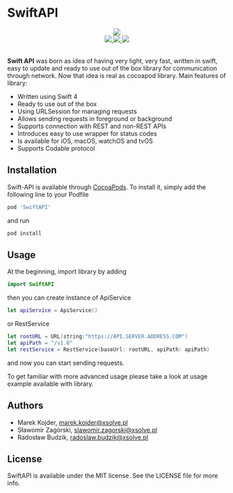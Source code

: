 # SwiftAPI

<div align = "center">
  <a href="http://cocoapods.org/pods/SwiftAPI">
    <img src="https://img.shields.io/cocoapods/v/SwiftAPI.svg?style=flat" />
  </a>
</div>
<div align = "center">
  <a href="http://cocoapods.org/pods/SwiftAPI" target="blank">
    <img src="https://img.shields.io/cocoapods/p/SwiftAPI.svg?style=flat" />
  </a>
  <a href="http://cocoapods.org/pods/SwiftAPI">
    <img src="https://img.shields.io/badge/swift-4.0-brightgreen.svg" />
  </a>
  <a href="http://cocoapods.org/pods/SwiftAPI" target="blank">
    <img src="https://img.shields.io/cocoapods/l/SwiftAPI.svg?style=flat" />
  </a>
  <br>
  <br>
</div>

**Swift API** was born as idea of having very light, very fast, written in swift, easy to update and ready to use out of the box library for communication through network. Now that idea is real as cocoapod library. Main features of library:
- Written using Swift 4
- Ready to use out of the box
- Using URLSession for managing requests
- Allows sending requests in foreground or background
- Supports connection with REST and non-REST APIs
- Introduces easy to use wrapper for status codes
- Is available for iOS, macOS, watchOS and tvOS
- Supports Codable protocol


## Installation

Swift-API is available through [CocoaPods](http://cocoapods.org/pods/SwiftAPI). To install it, simply add the following line to your Podfile
```ruby
pod 'SwiftAPI'
```
and run
```ruby
pod install
```


## Usage

At the beginning, import library by adding
```swift
import SwiftAPI
```
then you can create instance of ApiService
```swift
let apiService = ApiService()
```
or RestService
```swift
let rootURL = URL(string:"https://API.SERVER.ADDRESS.COM")
let apiPath = "/v1.0"
let restService = RestService(baseUrl: rootURL, apiPath: apiPath)
```
and now you can start sending requests.

To get familiar with more advanced usage please take a look at usage example available with library.


## Authors

- Marek Kojder, marek.kojder@xsolve.pl
- Sławomir Zagórski, slawomir.zagorski@xsolve.pl
- Radosław Budzik, radoslaw.budzik@xsolve.pl


## License

SwiftAPI is available under the MIT license. See the LICENSE file for more info.
